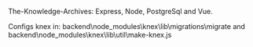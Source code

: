 The-Knowledge-Archives: Express, Node, PostgreSql and Vue.

Configs knex in: backend\node_modules\knex\lib\migrations\migrate and backend\node_modules\knex\lib\util\make-knex.js